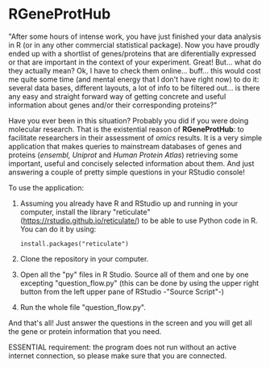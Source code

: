 # RGeneProtHub

"After some hours of intense work, you have just finished your data analysis in R (or in any other commercial statistical package). Now you have proudly ended up with a shortlist of genes/proteins that are diferentially expressed or that are important in the context of your experiment. Great! But... what do they actually mean? Ok, I have to check them online... buff... this would cost me quite some time (and mental energy that I don't have right now) to do it: several data bases, different layouts, a lot of info to be filtered out... is there any easy and straight forward way of getting concrete and useful information about genes and/or their corresponding proteins?"

Have you ever been in this situation? Probably you did if you were doing molecular research. That is the existential reason of **RGeneProtHub**: to facilitate researchers in their assessment of *omics* results. It is a very simple application that makes queries to mainstream databases of genes and proteins (*ensembl, Uniprot* and *Human Protein Atlas*) retrieving some important, useful and concisely selected information about them. And just answering a couple of pretty simple questions in your RStudio console!

To use the application:

1)  Assuming you already have R and RStudio up and running in your computer, install the library "reticulate" (<https://rstudio.github.io/reticulate/>) to be able to use Python code in R. You can do it by using:

    ```         
    install.packages("reticulate")
    ```

2)  Clone the repository in your computer.

3)  Open all the "py" files in R Studio. Source all of them and one by one excepting "question_flow.py" (this can be done by using the upper right button from the left upper pane of RStudio -"Source Script"-)

4)  Run the whole file "question_flow.py".

And that's all! Just answer the questions in the screen and you will get all the gene or protein information that you need.

ESSENTIAL requirement: the program does not run without an active internet connection, so please make sure that you are connected.
